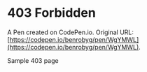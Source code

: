 # 403 Forbidden

A Pen created on CodePen.io. Original URL: [https://codepen.io/benrobyg/pen/WgYMWL](https://codepen.io/benrobyg/pen/WgYMWL).

Sample 403 page
